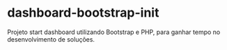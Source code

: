 # dashboard-bootstrap-init
Projeto start dashboard utilizando Bootstrap e PHP, para ganhar tempo no desenvolvimento de soluções.
